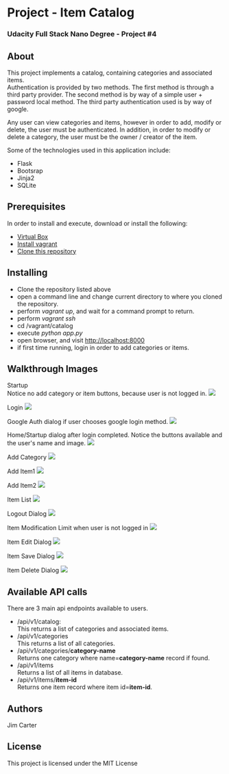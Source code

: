 # Project - Item Catalog
### Udacity Full Stack Nano Degree - Project #4  

## About
This project implements a catalog, containing categories and associated items.  
Authentication is provided by two methods.  The first method is through a 
third party provider.  The second method is by way of a simple
user + password local method.  The third party authentication used is by way 
of google.  

Any user can view categories and items, however in order to add, modify or delete, the 
user must be authenticated.  In addition, in order to modify or delete a category,
the user must be the owner / creator of the item.  

Some of the technologies used in this application include:
* Flask 
* Bootsrap
* Jinja2
* SQLite

## Prerequisites
In order to install and execute, download or install the following:
* [Virtual Box](https://www.virtualbox.org/wiki/Downloads)
* [Install vagrant](https://www.vagrantup.com/)
* [Clone this repository](https://github.com/jcarter62/udacity-item-catalog.git)

## Installing
* Clone the repository listed above
* open a command line and change current directory to where you cloned the repository.
* perform _vagrant up_, and wait for a command prompt to return.
* perform _vagrant ssh_
* cd /vagrant/catalog
* execute _python app.py_
* open browser, and visit [http://localhost:8000](http://localhost:8000)
* if first time running, login in order to add categories or items.

## Walkthrough Images

Startup<br>
Notice no add category or item buttons, because user is not logged in.
<img src="images/0-startup.png">

Login
<img src="images/1-login.png">

Google Auth dialog if user chooses google login method.
<img src="images/2-google-auth.png">

Home/Startup dialog after login completed.  Notice the buttons available and the user's name and image.
<img src="images/3-home-after-login.png">

Add Category
<img src="images/4-add-category.png">

Add Item1
<img src="images/5-add-item1.png">

Add Item2
<img src="images/5-add-item2.png">

Item List
<img src="images/6-item-list.png">

Logout Dialog
<img src="images/7-logout.png">

Item Modification Limit when user is not logged in
<img src="images/8-item-modification-limit.png">

Item Edit Dialog
<img src="images/9-item-edit.png">

Item Save Dialog
<img src="images/A-item-save.png">

Item Delete Dialog
<img src="images/B-item-delete.png">

## Available API calls
There are 3 main api endpoints available to users.
- /api/v1/catalog: <br>This returns a list of categories and associated items.
- /api/v1/categories <br>This returns a list of all categories.  
- /api/v1/categories/**category-name** <br>Returns one category where name=**category-name** record if found.
- /api/v1/items<br>Returns a list of all items in database.
- /api/v1/items/**item-id**<br>Returns one item record where item id=**item-id**.

## Authors
Jim Carter

## License
This project is licensed under the MIT License

